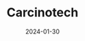 ---  
layout: startup_page  
title: "Carcinotech"  
id: "carcinotech.co.uk"  
permalink: "/carcinotechcarcinotech.co.uk01302024/"  
website: "https://www.carcinotech.co.uk/"  
funding_round: ""  
funding_amount: "$5.3M"  
investors: "Eos Advisory, Investment Fund for Scotland, Maven Capital Partners, Scottish Enterprise, Old College Capital, Investing Women Angels, TRICAPITAL, SIS Ventures, Gabriel Investment Syndicate, Alba Equity"  
about: "Carcinotech develops Carcino3D technology, which uses 3D printing to create micro-tumors from patient samples. This technology accelerates ethical drug screening and enables the development of more effective, personalized cancer treatments. The company works with global partners, pharma companies, and clinicians to advance oncology drug development."  
markets: "MedTech, Oncology, Biotechnology"  
hq: "Edinburgh, Scotland, United Kingdom"  
founded_year: "2018"  
linkedin: "https://uk.linkedin.com/company/carcinotech"  
twitter: "https://twitter.com/carcinotech"  
instagram: ""  
facebook: "https://www.facebook.com/Carcinotech-Ltd-106483164448636"  
crunchbase: "https://www.crunchbase.com/organization/carcinotech"  
pitchbook: "https://pitchbook.com/profiles/company/454552-12"  

date_display: "30-Jan-2024"  
date: "2024-01-30"

# SEO Optimization  
meta_title: "Carcinotech -  Funding ($5.3M)"  
meta_description: "Carcinotech, Carcinotech develops Carcino3D technology, which uses 3D printing to create micro-tumors from patient samples. This technology accelerates ethical dru..."  
meta_keywords: "Carcinotech, MedTech, Oncology, Biotechnology,  funding"  
canonical_url: "https://startup.projectstartups.com/carcinotechcarcinotech.co.uk01302024/"  
---